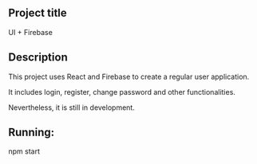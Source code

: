 
## Project title
UI + Firebase

## Description
This project uses React and Firebase to create a regular user application.

It includes login, register, change password and other functionalities. 

Nevertheless, it is still in development.

## Running:

npm start

